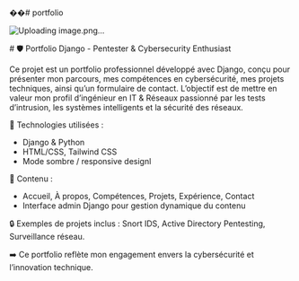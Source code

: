 ��#   p o r t f o l i o 

![Uploading image.png…]()



 
 # 🛡️ Portfolio Django - Pentester & Cybersecurity Enthusiast

Ce projet est un portfolio professionnel développé avec Django, conçu pour présenter mon parcours, mes compétences en cybersécurité, mes projets techniques, ainsi qu’un formulaire de contact. L’objectif est de mettre en valeur mon profil d’ingénieur en IT & Réseaux passionné par les tests d’intrusion, les systèmes intelligents et la sécurité des réseaux.

🚀 Technologies utilisées :
- Django & Python
- HTML/CSS, Tailwind CSS
- Mode sombre / responsive designl

📁 Contenu :
- Accueil, À propos, Compétences, Projets, Expérience, Contact
- Interface admin Django pour gestion dynamique du contenu

🔒 Exemples de projets inclus : Snort IDS, Active Directory Pentesting, Surveillance réseau.

➡️ Ce portfolio reflète mon engagement envers la cybersécurité et l’innovation technique.
